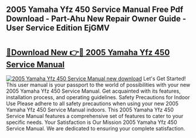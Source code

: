 ## 2005 Yamaha Yfz 450 Service Manual Free Pdf Download - Part-Ahu New Repair Owner Guide - User Service Edition EjGMV

# <h2><a href="http://bc2563.oget.top/?id=2005+Yamaha+Yfz+450+Service+Manual">🔗Download New 👉🔴 2005 Yamaha Yfz 450 Service Manual</a></h2>

[![2005 Yamaha Yfz 450 Service Manual new download](https://i.imgur.com/5g1atiW.png)](http://bc2563.oget.top/?id=2005+Yamaha+Yfz+450+Service+Manual)
Let's Get Started! This user manual is your passport to the world of possibilities with your new 2005 Yamaha Yfz 450 Service Manual. Get acquainted with its features, installation process, and operating guidelines. Safety Precautions for Indoor Use Please adhere to all safety precautions when using your new 2005 Yamaha Yfz 450 Service Manual indoors. This 2005 Yamaha Yfz 450 Service Manual features a comprehensive set of features to cater to your specific needs. Your Satisfaction is Our Mission 2005 Yamaha Yfz 450 Service Manual. We are dedicated to ensuring your complete satisfaction.
